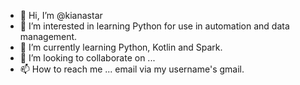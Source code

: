 - 👋 Hi, I’m @kianastar
- 👀 I’m interested in learning Python for use in automation and data management.
- 🌱 I’m currently learning Python, Kotlin and Spark.
- 💞️ I’m looking to collaborate on ...
- 📫 How to reach me ... email via my username's gmail.

<!---
kianastar/kianastar is a ✨ special ✨ repository because its `README.md` (this file) appears on your GitHub profile.
You can click the Preview link to take a look at your changes.
--->
